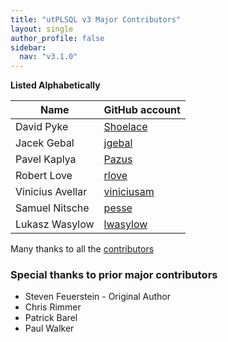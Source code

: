 ```yaml
---
title: "utPLSQL v3 Major Contributors"
layout: single
author_profile: false
sidebar:
  nav: "v3.1.0"
---
```


**Listed Alphabetically** 

| Name             | GitHub account  
| ---------------- | --------------
| David Pyke       | [Shoelace](https://github.com/Shoelace)
| Jacek Gebal      | [jgebal](https://github.com/jgebal)
| Pavel  Kaplya    | [Pazus](https://github.com/Pazus)
| Robert Love      | [rlove](https://github.com/rlove)
| Vinicius Avellar | [viniciusam](https://github.com/viniciusam/)
| Samuel Nitsche   | [pesse](https://github.com/pesse/)
| Lukasz Wasylow   | [lwasylow](https://github.com/lwasylow/)



Many thanks to all the [contributors](https://github.com/utPLSQL/utPLSQL/graphs/contributors)

### Special thanks to prior major contributors

- Steven Feuerstein - Original Author
- Chris Rimmer
- Patrick Barel
- Paul Walker

